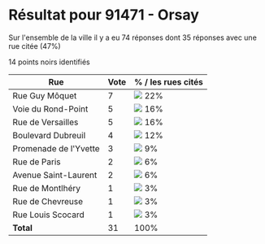 # Résultat pour 91471 - Orsay

Sur l'ensemble de la ville il y a eu 74 réponses dont 35 réponses avec une rue citée (47%)

14 points noirs identifiés

| Rue | Vote | % / les rues cités|
|-----|------|-------------------|
| Rue Guy Môquet | 7 | <img src="../../img/bar_22.gif" />&nbsp;22%|
| Voie du Rond-Point | 5 | <img src="../../img/bar_16.gif" />&nbsp;16%|
| Rue de Versailles | 5 | <img src="../../img/bar_16.gif" />&nbsp;16%|
| Boulevard Dubreuil | 4 | <img src="../../img/bar_12.gif" />&nbsp;12%|
| Promenade de l'Yvette | 3 | <img src="../../img/bar_9.gif" />&nbsp;9%|
| Rue de Paris | 2 | <img src="../../img/bar_6.gif" />&nbsp;6%|
| Avenue Saint-Laurent | 2 | <img src="../../img/bar_6.gif" />&nbsp;6%|
| Rue de Montlhéry | 1 | <img src="../../img/bar_3.gif" />&nbsp;3%|
| Rue de Chevreuse | 1 | <img src="../../img/bar_3.gif" />&nbsp;3%|
| Rue Louis Scocard | 1 | <img src="../../img/bar_3.gif" />&nbsp;3%|
| **Total** | 31 | 100%|
